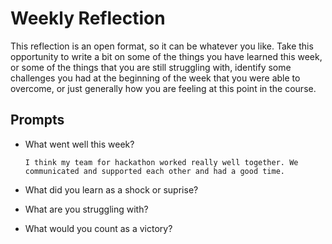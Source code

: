 # Weekly Reflection
This reflection is an open format, so it can be whatever you like. Take this opportunity to write a bit on some of the things you have learned this week, or some of the things that you are still struggling with, identify some challenges you had at the beginning of the week that you were able to overcome, or just generally how you are feeling at this point in the course.

## Prompts
- What went well this week?

      I think my team for hackathon worked really well together. We communicated and supported each other and had a good time.

- What did you learn as a shock or suprise?
- What are you struggling with?
- What would you count as a victory?